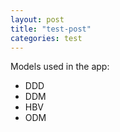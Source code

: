 ```yaml
---
layout: post
title: "test-post"
categories: test
---
```


Models used in the app:
- DDD
- DDM
- HBV
- ODM





